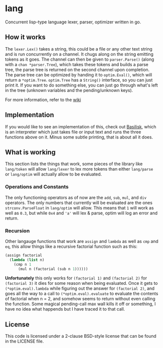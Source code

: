 lang
====

Concurrent lisp-type language lexer, parser, optimizer  written in go.

## How it works

The `lexer.Lex()` takes a string, this could be a file or any other text string and is run concurrently on a channel. It chugs along on the string emitting tokens as it goes. The channel can then be given to `parser.Parse()` (along with a `chan *parser.Tree`), which takes these tokens and builds a parse tree, the parse tree is returned on the second channel upon completion. The parse tree can be optimized by handing it to `optim.Eval()`, which will return a `*optim.Tree`. `optim.Tree` has a `String()` interface, so you can just print it. If you want to do something else, you can just go through what's left in the tree (unknown variables and the pending/unknown keys).

For more information, refer to the [wiki](../../wiki)

## Implementation

If you would like to see an implementation of this, check out [Basilisk](http://github.com/cptaffe/basilisk), which is an interpreter which just takes file or input text and runs the three functions above on it. Minus some subtle printing, that is about all it does.

## What is working

This section lists the things that work, some pieces of the library like `lang/token` will allow `lang/lexer` to lex more tokens than either `lang/parse` or `lang/optim` will actually allow to be evaluated.

### Operations and Constants

The only functioning operators as of now are the `add`, `sub`, `mul`, and `div` operators. The only numbers that currently will be evaluated are the ones `strconv.ParseFloat` in `lang/optim` will allow. This means that `1` will work as well as `0.3`, but while `0x4` and `'a'` will lex & parse, optim will log an error and return.

### Recursion

Other langauge functions that work are `assign` and `lambda` as well as `cmp` and `eq`, this allow things like a recursive factorial function such as this:

```lisp
(assign factorial 
  (lambda (list n) 
    (cmp n 1 
      (mul n (factorial (sub n 1))))))
```

__Unfortunately__ this only works for `(factorial 1)` and `(factorial 2)` for `(factorial 3)` it dies for some reason when being evaluated. Once it gets to `(*optim.eval).lambda` while figuring out the answer for `(factorial 2)`, and goes all the way to a call to `(*optim.eval).evaluate` to evaluate the contents of factorial when n = 2, and somehow seems to return without even calling the function. Some magical pending-call max wall kills it off or something, I have no idea what happends but I have traced it to that call.

## License

This code is licensed under a 2-clause BSD-style license that can be found in the LICENSE file.
